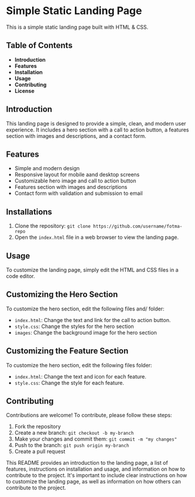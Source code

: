 # Simple Static Landing Page

This is a simple static landing page built with HTML & CSS.

## Table of Contents

- **Introduction**
- **Features**
- **Installation**
- **Usage**
- **Contributing**
- **License**

## Introduction

This landing page is designed to provide a simple, clean, and modern user experience. It includes a hero section with a call to action button, a features section with images and descriptions, and a contact form.

## Features

- Simple and modern design
- Responsive layout for mobile aand desktop screens
- Customizable hero image and call to action button
- Features section with images and descriptions
- Contact form with validation and submission to email

## Installations

1. Clone the repository: `git clone https://github.com/username/fotma-repo`
2. Open the `index.html` file in a web browser to view the landing page.

## Usage

To customize the landing page, simply edit the HTML and CSS files in a code editor.

## Customizing the Hero Section

To customize the hero section, edit the following files and/ folder:
- `index.html`: Change the text and link for the call to action button.
- `style.css`: Change the styles for the hero section
- `images`: Change the background image for the hero section

## Customizing the Feature Section

To customize the hero section, edit the following files folder:
- `index.html`: Change the text and icon for each feature.
- `style.css`: Change the style for each feature.

## Contributing

Contributions are welcome! To contribute, please follow these steps:

1.	Fork the repository
2.	Create a new branch: `git checkout -b my-branch`
3.	Make your changes and commit them: `git commit -m "my changes"`
4.	Push to the branch: `git push origin my-branch`
5.	Create a pull request



This README provides an introduction to the landing page, a list of features, instructions on installation and usage, and information on how to contribute to the project. It's important to include clear instructions on how to customize the landing page, as well as information on how others can contribute to the project.
